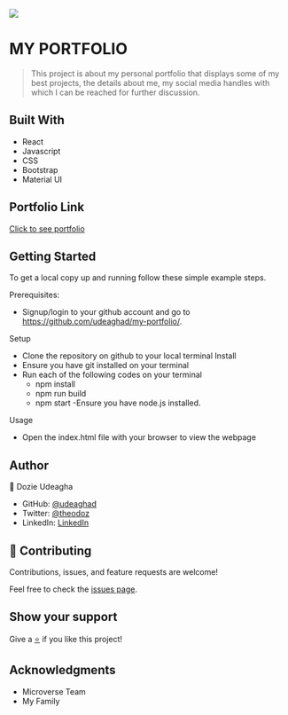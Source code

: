 [![](https://img.shields.io/badge/Microverse-Dozie%20Udeagha-blueviolet)](https://github.com/udeaghad)

# MY PORTFOLIO

>This project is about my personal portfolio that displays some of my best projects, the details about me, my social media handles with which I can be reached for further discussion.

## Built With

- React
- Javascript
- CSS
- Bootstrap
- Material UI

## Portfolio Link

[Click to see portfolio](https://dozie-udeagha-portfolio.netlify.app)

## Getting Started

To get a local copy up and running follow these simple example steps.


Prerequisites: 
   - Signup/login to your github account and go to https://github.com/udeaghad/my-portfolio/.
   
Setup
   - Clone the repository on github to your local terminal
Install
   - Ensure you have git installed on your terminal
   - Run each of the following codes on your terminal
      -  npm install
      -  npm run build
      -  npm start
   -Ensure you have node.js installed.
  
Usage
   - Open the index.html file with your browser to view the webpage

## Author

👤 Dozie Udeagha

- GitHub: [@udeaghad](https://github.com/udeaghad)
- Twitter: [@theodoz](https://twitter.com/theodoz)
- LinkedIn: [LinkedIn](https://www.linkedin.com/in/dozie-udeagha/)


## 🤝 Contributing

Contributions, issues, and feature requests are welcome!

Feel free to check the [issues page](https://github.com/udeaghad/my-portfolio/issues).

## Show your support

Give a [⭐️](https://github.com/udeaghad/my-portfolio/stargazers) if you like this project!

## Acknowledgments
- Microverse Team
- My Family

